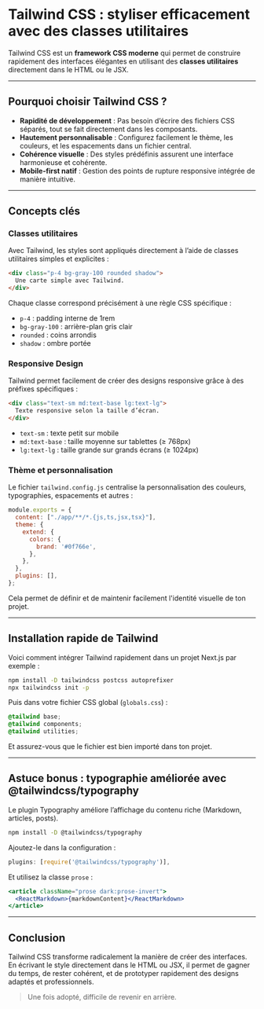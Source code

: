 # Tailwind CSS : styliser efficacement avec des classes utilitaires

Tailwind CSS est un **framework CSS moderne** qui permet de construire rapidement des interfaces élégantes en utilisant des **classes utilitaires** directement dans le HTML ou le JSX.

---

## Pourquoi choisir Tailwind CSS ?

* **Rapidité de développement** : Pas besoin d’écrire des fichiers CSS séparés, tout se fait directement dans les composants.
* **Hautement personnalisable** : Configurez facilement le thème, les couleurs, et les espacements dans un fichier central.
* **Cohérence visuelle** : Des styles prédéfinis assurent une interface harmonieuse et cohérente.
* **Mobile-first natif** : Gestion des points de rupture responsive intégrée de manière intuitive.

---

## Concepts clés

### Classes utilitaires

Avec Tailwind, les styles sont appliqués directement à l’aide de classes utilitaires simples et explicites :

```html
<div class="p-4 bg-gray-100 rounded shadow">
  Une carte simple avec Tailwind.
</div>
```

Chaque classe correspond précisément à une règle CSS spécifique :

* `p-4` : padding interne de 1rem
* `bg-gray-100` : arrière-plan gris clair
* `rounded` : coins arrondis
* `shadow` : ombre portée

### Responsive Design

Tailwind permet facilement de créer des designs responsive grâce à des préfixes spécifiques :

```html
<div class="text-sm md:text-base lg:text-lg">
  Texte responsive selon la taille d’écran.
</div>
```

* `text-sm` : texte petit sur mobile
* `md:text-base` : taille moyenne sur tablettes (≥ 768px)
* `lg:text-lg` : taille grande sur grands écrans (≥ 1024px)

### Thème et personnalisation

Le fichier `tailwind.config.js` centralise la personnalisation des couleurs, typographies, espacements et autres :

```js
module.exports = {
  content: ["./app/**/*.{js,ts,jsx,tsx}"],
  theme: {
    extend: {
      colors: {
        brand: '#0f766e',
      },
    },
  },
  plugins: [],
};
```

Cela permet de définir et de maintenir facilement l'identité visuelle de ton projet.

---

## Installation rapide de Tailwind

Voici comment intégrer Tailwind rapidement dans un projet Next.js par exemple :

```bash
npm install -D tailwindcss postcss autoprefixer
npx tailwindcss init -p
```

Puis dans votre fichier CSS global (`globals.css`) :

```css
@tailwind base;
@tailwind components;
@tailwind utilities;
```

Et assurez-vous que le fichier est bien importé dans ton projet.

---

## Astuce bonus : typographie améliorée avec @tailwindcss/typography

Le plugin Typography améliore l’affichage du contenu riche (Markdown, articles, posts).

```bash
npm install -D @tailwindcss/typography
```

Ajoutez-le dans la configuration :

```js
plugins: [require('@tailwindcss/typography')],
```

Et utilisez la classe `prose` :

```jsx
<article className="prose dark:prose-invert">
  <ReactMarkdown>{markdownContent}</ReactMarkdown>
</article>
```

---

## Conclusion

Tailwind CSS transforme radicalement la manière de créer des interfaces. En écrivant le style directement dans le HTML ou JSX, il permet de gagner du temps, de rester cohérent, et de prototyper rapidement des designs adaptés et professionnels.

> Une fois adopté, difficile de revenir en arrière.